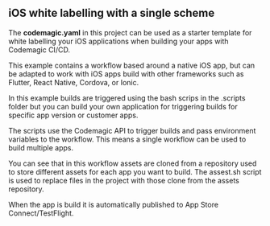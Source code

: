 ## iOS white labelling with a single scheme

The **codemagic.yaml** in this project can be used as a starter template for white labelling your iOS applications when building your apps with Codemagic CI/CD.

This example contains a workflow based around a native iOS app, but can be adapted to work with iOS apps build with other frameworks such as Flutter, React Native, Cordova, or Ionic.

In this example builds are triggered using the bash scrips in the .scripts folder but you can build your own application for triggering builds for specific app version or customer apps.

The scripts use the Codemagic API to trigger builds and pass environment variables to the workflow. This means a single workflow can be used to build multiple apps.

You can see that in this workflow assets are cloned from a repository used to store different assets for each app you want to build. The assest.sh script is used to replace files in the project with those clone from the assets repository.

When the app is build it is automatically published to App Store Connect/TestFlight.